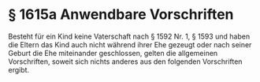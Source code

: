 # § 1615a Anwendbare Vorschriften
Besteht für ein Kind keine Vaterschaft nach § 1592 Nr. 1, § 1593 und haben die Eltern das Kind auch nicht während ihrer Ehe gezeugt oder nach seiner Geburt die Ehe miteinander geschlossen, gelten die allgemeinen Vorschriften, soweit sich nichts anderes aus den folgenden Vorschriften ergibt.